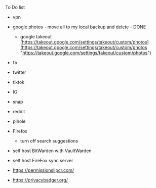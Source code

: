 To Do list
- vpn
- google photos - move all to my local backup and delete - DONE
	- google takeout [https://takeout.google.com/settings/takeout/custom/photos](https://takeout.google.com/settings/takeout/custom/photos "https://takeout.google.com/settings/takeout/custom/photos")
- fb
- twitter
- tiktok
- IG
- snap
- reddit
- pihole
- Firefox
	- turn off search suggestions
- self host BitWarden with VaultWarden
- self host FireFox sync server

- https://permissionslipcr.com/
- https://privacybadger.org/